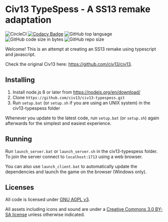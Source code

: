 # Civ13 TypeSpess - A SS13 remake adaptation

![CircleCI](https://img.shields.io/circleci/build/github/Civ13/civ13-typespess)
[![Codacy Badge](https://api.codacy.com/project/badge/Grade/f6b220214aca435c9942bc5cb205d239)](https://app.codacy.com/gh/Civ13/civ13-typespess?utm_source=github.com&utm_medium=referral&utm_content=Civ13/civ13-typespess&utm_campaign=Badge_Grade_Dashboard)
![GitHub top language](https://img.shields.io/github/languages/top/civ13/civ13-typespess)
![GitHub code size in bytes](https://img.shields.io/github/languages/code-size/civ13/civ13-typespess)
![GitHub repo size](https://img.shields.io/github/repo-size/civ13/civ13-typespess)

Welcome! This is an attempt at creating an SS13 remake using typescript and javascript.

Check the original Civ13 here: https://github.com/civ13/civ13.

## Installing

1. Install node.js 8 or later from https://nodejs.org/en/download/
2. Clone `https://github.com/civ13/civ13-typespess.git`
3. Run `setup.bat` (or `setup.sh` if you are using an UNIX system) in the civ13-typespess folder

Whenever you update to the latest code, run `setup.bat` (or `setup.sh`) again afterwards for the simplest and easiest experience.

## Running

Run `launch_server.bat` or  `launch_server.sh` in the civ13-typespess folder. To join the server connect to `localhost:1713` using a web browser.

You can also use `launch_client.bat` to automatically update the dependencies and launch the game on the browser (Windows only).

## Licenses

All code is licensed under [GNU AGPL v3](https://www.gnu.org/licenses/agpl-3.0.html).

All assets including icons and sound are under a [Creative Commons 3.0 BY-SA license](https://creativecommons.org/licenses/by-sa/3.0/) unless otherwise indicated.
